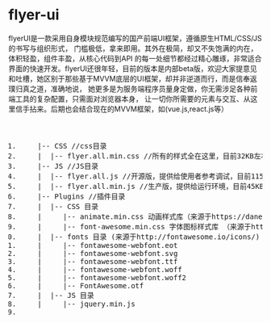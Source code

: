 # flyer-ui
flyerUI是一款采用自身模块规范编写的国产前端UI框架，遵循原生HTML/CSS/JS的书写与组织形式， 门槛极低，拿来即用。其外在极简，却又不失饱满的内在，体积轻盈，组件丰盈，从核心代码到API 的每一处细节都经过精心雕琢，非常适合界面的快速开发。flyerUI还很年轻，目前的版本是内部beta版，欢迎大家提意见和吐槽，她区别于那些基于MVVM底层的UI框架，却并非逆道而行，而是信奉返璞归真之道，准确地说， 她更多是为服务端程序员量身定做，你无需涉足各种前端工具的复杂配置，只需面对浏览器本身， 让一切你所需要的元素与交互、从这里信手拈来。后期也会结合现在的MVVM框架，如(vue.js,react.js等）

<pre class="codes"><h1></h1><ol><li>    |-- CSS //css目录</li><li>    |  |-- flyer.all.min.css //所有的样式全在这里，目前32KB左右。</li><li>    |-- JS //JS目录</li><li>    |  |-- flyer.all.js //开源版，提供给使用者参考调试，目前115KB。</li><li>    |  |-- flyer.all.min.js //生产版，提供给运行环境，目前45KB。</li><li>    |-- Plugins //插件目录</li><li>    |  |-- CSS 目录</li><li>    |     |-- animate.min.css 动画样式库（来源于https://daneden.github.io/animate.css/)</li><li>    |     |-- font-awesome.min.css 字体图标样式库 （来源于http://fontawesome.io/icons/)</li><li>    |  |-- fonts 目录 (来源于http://fontawesome.io/icons/)</li><li>    |     |-- fontawesome-webfont.eot</li><li>    |     |-- fontawesome-webfont.svg</li><li>    |     |-- fontawesome-webfont.ttf</li><li>    |     |-- fontawesome-webfont.woff</li><li>    |     |-- fontawesome-webfont.woff2</li><li>    |     |-- FontAwesome.otf</li><li>    |  |-- JS 目录</li><li>    |     |-- jquery.min.js</li><li>    </li></ol></pre>
